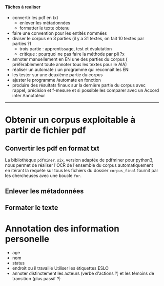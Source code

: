 #### Tâches à realiser 
- convertir les pdf en txt
  - enlever les métadonnées
  - formatter le texte obtenu
- faire une convention pour les entités nommées
- diviser le corpus en 3 parties (il y a 31 textes, on fait 10 textes par parties ?)
  - trois partie : apprentissage, test et évalutation
  - critique : pourquoi ne pas faire la méthode par pli ?x
- annoter manuellement en EN une des parties du corpus ( préférablement toute annoter tous les textes pour le AIA)
- réaliser un automate / un programme qui reconnaît les EN
- les tester sur une deuxième partie du corpus 
- ajuster le programme /automate en fonction
- produire des résultats finaux sur la dernière partie du corpus avec rappel, précision et f-mesure et si possible les comparer avec un Accord inter Annotateur

***********
# Obtenir un corpus exploitable à partir de fichier pdf
## Convertir les pdf en format txt

La bibliothèque `pdfminer.six`, version adaptée de pdfminer pour python3, nous permet de réaliser l'OCR de l'ensemble du corpus automatiquement en itérant la requête sur tous les fichiers du dossier `corpus_final` fournit par les chercheuses avec une boucle `for`.

## Enlever les métadonnées 

## Formater le texte

# Annotation des information personelle

- age
- nom
- status
- endroit ou il travaille
Utiliser les étiquettes ESLO
- annoter distinctement les acteurs (verbe d'actions ?) et les témoins de transition (plus passif ?)
